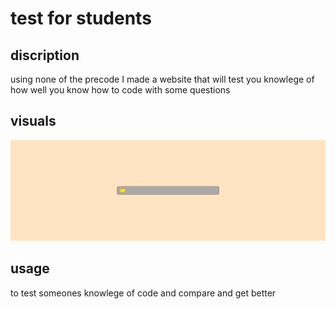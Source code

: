 # test for students

## discription
using none of the precode I made a website that will test you knowlege of how well you know how to code with some questions

## visuals
![picture of website](./assets/images/_C__Users_grant_Desktop_school_test_test_index.html.png)

## usage
to test someones knowlege of code and compare and get better